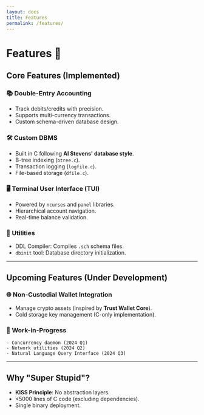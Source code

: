 ```yaml
---
layout: docs
title: Features
permalink: /features/
---
```


# Features 🚀

## Core Features (Implemented)
### 📚 Double-Entry Accounting
- Track debits/credits with precision.
- Supports multi-currency transactions.
- Custom schema-driven database design.

### 🛠️ Custom DBMS
- Built in C following **AI Stevens' database style**.
- B-tree indexing (`btree.c`).
- Transaction logging (`logfile.c`).
- File-based storage (`dfile.c`).

### 🖥️ Terminal User Interface (TUI)
- Powered by `ncurses` and `panel` libraries.
- Hierarchical account navigation.
- Real-time balance validation.

### 🔧 Utilities
- DDL Compiler: Compiles `.sch` schema files.
- `dbinit` tool: Database directory initialization.

---

## Upcoming Features (Under Development)
### 🌐 Non-Custodial Wallet Integration
- Manage crypto assets (inspired by **Trust Wallet Core**).
- Cold storage key management (C-only implementation).

### 🚧 Work-in-Progress
```plaintext
- Concurrency daemon (2024 Q1)
- Network utilities (2024 Q2)
- Natural Language Query Interface (2024 Q3)
```

---

## Why "Super Stupid"?
- **KISS Principle**: No abstraction layers.
- <5000 lines of C code (excluding dependencies).
- Single binary deployment.
